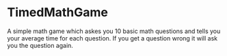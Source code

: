# TimedMathGame
A simple math game which askes you 10 basic math questions and tells you your average time for each question.
If you get a question wrong it will ask you the question again.
